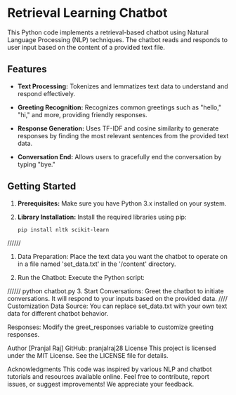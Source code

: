 # Retrieval Learning Chatbot

This Python code implements a retrieval-based chatbot using Natural Language Processing (NLP) techniques. The chatbot reads and responds to user input based on the content of a provided text file.

## Features

- **Text Processing:** Tokenizes and lemmatizes text data to understand and respond effectively.
  
- **Greeting Recognition:** Recognizes common greetings such as "hello," "hi," and more, providing friendly responses.

- **Response Generation:** Uses TF-IDF and cosine similarity to generate responses by finding the most relevant sentences from the provided text data.

- **Conversation End:** Allows users to gracefully end the conversation by typing "bye."

## Getting Started

1. **Prerequisites:** Make sure you have Python 3.x installed on your system.

2. **Library Installation:** Install the required libraries using pip:
   ```shell
   pip install nltk scikit-learn

//////
1. Data Preparation: Place the text data you want the chatbot to operate on in a file named 'set_data.txt' in the '/content' directory.

2. Run the Chatbot: Execute the Python script:

//////
python chatbot.py
3. Start Conversations: Greet the chatbot to initiate conversations. It will respond to your inputs based on the provided data.
////
Customization
Data Source: You can replace set_data.txt with your own text data for different chatbot behavior.

Responses: Modify the greet_responses variable to customize greeting responses.

Author
[Pranjal Raj]
GitHub: pranjalraj28
License
This project is licensed under the MIT License. See the LICENSE file for details.

Acknowledgments
This code was inspired by various NLP and chatbot tutorials and resources available online.
Feel free to contribute, report issues, or suggest improvements! We appreciate your feedback.


